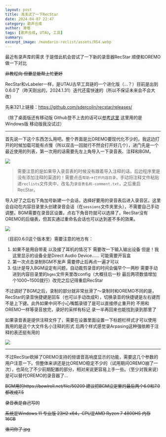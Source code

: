 ```yaml
---
layout: post
title: 浅浅试了一下RecStar
date: 2024-04-07 22:47
category: 歌声合成
author: 滑墙
tags: [歌声合成, UTAU, 工具]
summary: 
excerpt_image: /mandarin-reclist/assets/RS4.webp
---
```


最近有录声库的需求 于是借此机会尝试了一下新的录音器RecStar 顺便和OREMO做一下对比  

~~非教程向 但要是能帮上忙更好~~  

RecStar和vLabeler一样，是UTAU古早工具链的一个进化版（…？）目前是出到0.6.0了（昨天刚出的，2024.1.31）迭代还蛮快速的（所以不保证未来会不会大改）  

先来321上链接：https://github.com/sdercolin/recstar/releases/  

（除了桌面版还有移动版 Github登不上去的话可以[参考这里](https://blog.csdn.net/ssrc0604hx/article/details/135404310) 这里用的是Windows版 移动版我没试过）  

---

首先说一下这个东西怎么用吧。整个界面是比OREMO要现代化不少的，我这边打开的时候加载可能有点慢（所以双击一回就行不然会打开好几个），进门先是一个最近使用的列表，第一次用的话需要先左上角导入一下录音表、注释和BGM。  

![](/mandarin-reclist/assets/RS1.webp)  

> 需要注意的是如果导入录音表的时候没有跟着导入注释的话，后边程序里是没有添加注释的渠道的！需要点击`帮助`->`打开内容目录`，手动将注释文件粘贴进`reclists`文件夹中，改名为`录音表名称-comment.txt`，之后重启RecStar。

导入好了之后右下角加号新建一个会话，选择好要用的录音表后进入录音区。这里会自动在内容目录里头创建录音会话（在`sessions`文件夹里头），不需要自己手动调整。BGM需要在录音区设置，点右下角音符就可以选择了。RecStar没有OREMO的后缀表，但其实通过重命名会话也可以达到差不多的效果。  

![](/mandarin-reclist/assets/RS4.webp)  

（目前0.6.0这个版本里）需要注意的地方有：  

1. 如果不是用自带麦 以及接了耳机的情况下 需要改一下输入输出设备 但是！我这里显示的设备全是Direct Audio Device…… 可能需要开盲盒
2. 第一次点击录制BGM不发声 需要停止后再点一遍才可以
3. 估计是导入BGM设定有问题，自动裁剪录音的时间会偏早个一两秒 需要手动进到内容目录里的`bgms`文件夹里改config（大概往后一秒 最后两项数值增加个1000~1500就行）改完之后记得重启RecStar

不过调好了BGM之后，录制的部分就非常丝滑了～录制时和OREMO不同的是，RecStar的录音快捷键是回车（也可以手动改成R），切换录音的快捷键是左右键而不是上下键。此外如果中间不小心嘴瓢录错了是可以直接停止重开的 不用和OREMO一样等录音放完，录好的采样有标记 录一半再回来也能找到录到那里了  

如果录音表是提供注释文件了，需要在设置里面设置一下标题栏样式才可以使用 我用的是这个大文件名小注释的形式 后两个样式感觉录Arpasing这种强依赖于注释的表还挺有用的  

![](/mandarin-reclist/assets/RS2-1.webp)  

---

不过RecStar砍掉了OREMO支持的频谱音高响度显示的功能，需要这几个参数的用户注意一下。但整体来讲还是比OREMO稳定不少的（试用期间OREMO崩了一次），也简化了不少前期配置的部分，相对来说更容易上手一些。（至少对我来说）是可以替代OREMO的录音器了…  

~~BGM用的https://bowlroll.net/file/50209 建议把BGM设定里的最后两个6.0和7.0都改成7.5~~  


~~录音表是自己写的~~  


~~系统是Windows 11 专业版 23H2 x64，CPU是AMD Ryzen 7 4800HS 内存16GB~~  


~~谁问你了.jpg~~  